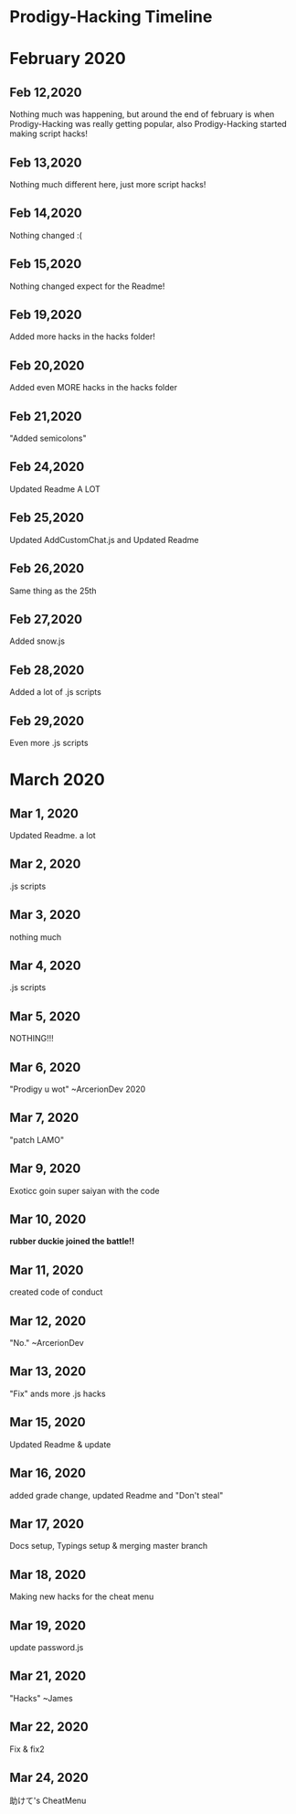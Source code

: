 # Prodigy-Hacking Timeline

# February 2020

## Feb 12,2020
Nothing much was happening, but around the end of february is when Prodigy-Hacking was really getting popular, also Prodigy-Hacking started making script hacks!

## Feb 13,2020
Nothing much different here, just more script hacks!

## Feb 14,2020
Nothing changed :( 

## Feb 15,2020
Nothing changed expect for the Readme!

## Feb 19,2020
Added more hacks in the hacks folder!

## Feb 20,2020
Added even MORE hacks in the hacks folder

## Feb 21,2020
"Added semicolons"

## Feb 24,2020
Updated Readme A LOT

## Feb 25,2020
Updated AddCustomChat.js and Updated Readme

## Feb 26,2020
Same thing as the 25th 

## Feb 27,2020
Added snow.js 

## Feb 28,2020
Added a lot of .js scripts

## Feb 29,2020
Even more .js scripts


# March 2020

## Mar 1, 2020 
Updated Readme. a lot

## Mar 2, 2020
.js scripts 

## Mar 3, 2020
nothing much 

## Mar 4, 2020
.js scripts

## Mar 5, 2020
NOTHING!!!

## Mar 6, 2020
"Prodigy u wot"
~ArcerionDev 2020

## Mar 7, 2020
"patch LAMO"

## Mar 9, 2020
Exoticc goin super saiyan with the code

## Mar 10, 2020
**rubber duckie joined the battle!!**

## Mar 11, 2020
created code of conduct

## Mar 12, 2020
"No."
~ArcerionDev

## Mar 13, 2020
"Fix" ands more .js hacks 

## Mar 15, 2020
Updated Readme & update

## Mar 16, 2020
added grade change, updated Readme and "Don't steal"

## Mar 17, 2020
Docs setup, Typings setup & merging master branch 

## Mar 18, 2020
Making new hacks for the cheat menu

## Mar 19, 2020
update password.js

## Mar 21, 2020
"Hacks"
~James

## Mar 22, 2020
Fix & fix2

## Mar 24, 2020
助けて's CheatMenu 

